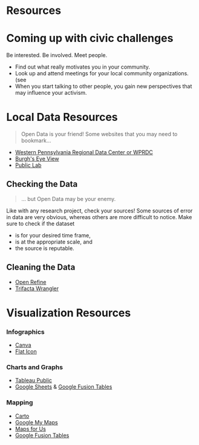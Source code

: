 # Resources


# Coming up with civic challenges

Be interested. Be involved. Meet people.

* Find out what really motivates you in your community.
* Look up and attend meetings for your local community organizations. (see 
* When you start talking to other people, you gain new perspectives that may influence your activism.


# Local Data Resources

> Open Data is your friend! Some websites that you may need to bookmark...

* [Western Pennsylvania Regional Data Center or WPRDC](http://www.wprdc.org/) 
* [Burgh's Eye View](https://pittsburghpa.shinyapps.io/BurghsEyeView/)
* [Public Lab](https://publiclab.org/methods)


## Checking the Data

> ... but Open Data may be your enemy.

Like with any research project, check your sources!  Some sources of error in data are very obvious, whereas others are more difficult to notice. Make sure to check if the dataset

* is for your desired time frame,
* is at the appropriate scale, and
* the source is reputable.


## Cleaning the Data

* [Open Refine](http://openrefine.org/)
* [Trifacta Wrangler](https://www.trifacta.com/products/wrangler/)


# Visualization Resources


### Infographics

* [Canva](https://www.canva.com/)
* [Flat Icon](https://www.flaticon.com/)


### Charts and Graphs

* [Tableau Public](https://public.tableau.com/en-us/s/)
* [Google Sheets](https://www.google.com/sheets/) & [Google Fusion Tables](https://sites.google.com/site/fusiontablestalks/stories#UI)


### Mapping

* [Carto](https://carto.com/)
* [Google My Maps](https://www.google.com/mymaps)
* [Maps for Us](https://mapsfor.us/)
* [Google Fusion Tables](https://sites.google.com/site/fusiontablestalks/stories#UI)


